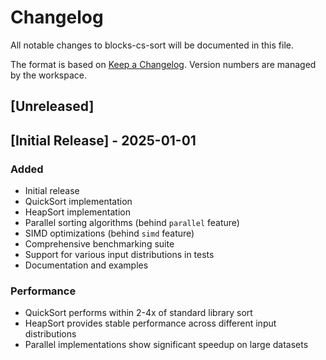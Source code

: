 # Changelog
All notable changes to blocks-cs-sort will be documented in this file.

The format is based on [Keep a Changelog](https://keepachangelog.com/en/1.0.0/).
Version numbers are managed by the workspace.

## [Unreleased]

## [Initial Release] - 2025-01-01
### Added
- Initial release
- QuickSort implementation
- HeapSort implementation
- Parallel sorting algorithms (behind `parallel` feature)
- SIMD optimizations (behind `simd` feature)
- Comprehensive benchmarking suite
- Support for various input distributions in tests
- Documentation and examples

### Performance
- QuickSort performs within 2-4x of standard library sort
- HeapSort provides stable performance across different input distributions
- Parallel implementations show significant speedup on large datasets 